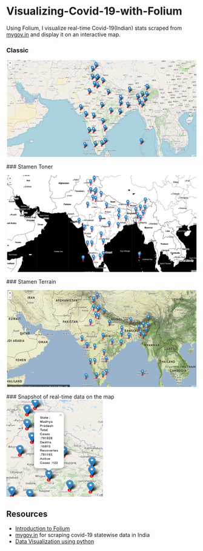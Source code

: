 # Visualizing-Covid-19-with-Folium
Using Folium, I visualize real-time Covid-19(Indian) stats scraped from [mygov.in](https://www.mygov.in/corona-data/covid19-statewise-status/) and display it on an interactive map.
  ### Classic
  <p align="center">
  <img src="./assets/map1.jpg" width="500" height="255">
  </p>
   ### Stamen Toner
  <p align="center">
  <img src="./assets/map2.jpg" width="500" height="255">
  </p>
  ### Stamen Terrain
  <p align="center">
  <img src="./assets/map3.jpg" width="500" height="255">
  </p>
  ### Snapshot of real-time data on the map
  <img src="./assets/interact.jpg" width="255" height="255">



## Resources 
* [Introduction to Folium](http://python-visualization.github.io/folium/)
* [mygov.in](https://www.mygov.in/corona-data/covid19-statewise-status/) for scraping covid-19 statewise data in India
* [Data Visualization using python](https://towardsdatascience.com/impact-of-covid-19-data-visualization-using-python-6f8e3bdc860b)


